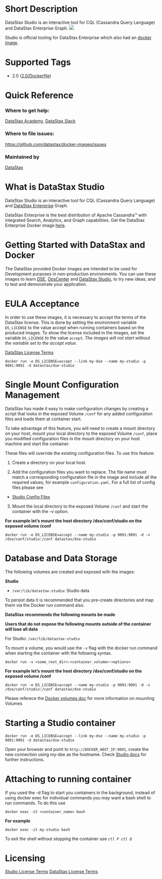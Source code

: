 # Short Description
DataStax Studio is an interactive tool for CQL (Cassandra Query Language) and DataStax Enterprise Graph. 
![](https://upload.wikimedia.org/wikipedia/commons/e/e5/DataStax_Logo.png)

Studio is official tooling for DataStax Enterprise which also had an [docker image](https://store.docker.com/images/datastax). 

# Supported Tags
* 2.0 ([2.0/Dockerfile](https://github.com/datastax/docker-images/blob/master/studio/2.0/Dockerfile))

# Quick Reference 
### Where to get help:
[DataStax Academy](https://academy.datastax.com/), [DataStax Slack](https://academy.datastax.com/slack)

### Where to file issues:
https://github.com/datastax/docker-images/issues

### Maintained by 
[DataStax](https://www.datastax.com/) 

# What is DataStax Studio

DataStax Studio is an interactive tool for CQL (Cassandra Query Language) and [DataStax Enterprise](https://store.docker.com/images/datastax) Graph. 

DataStax Enterprise is the best distribution of Apache Cassandra™ with integrated Search, Analytics, and Graph capabilities. Get the DataStax Enterprise Docker image [here](https://store.docker.com/images/datastax).  

# Getting Started with DataStax and Docker

The DataStax provided Docker images are intended to be used for Development purposes in non-production environments. You can use these images to learn [DSE](https://store.docker.com/images/datastax), [OpsCenter](https://hub.docker.com/r/datastax/dse-opscenter) and [DataStax Studio](https://hub.docker.com/r/datastax/dse-studio), to try new ideas, and to test and demonstrate your application.


# EULA Acceptance
In order to use these images, it is necessary to accept the terms of the DataStax license. This is done by setting the environment variable `DS_LICENSE` to the value accept when running containers based on the produced images. To show the license included in the images, set the variable `DS_LICENSE` to the value `accept`. *The images will not start without the variable set to the accept value.*

[DataStax License Terms](https://www.datastax.com/terms)

```
docker run -e DS_LICENSE=accept --link my-dse --name my-studio -p 9091:9091 -d datastax/dse-studio

```

# Single Mount Configuration Management

DataStax has made it easy to make configuration changes by creating a script that looks in the exposed Volume `/conf` for any added configuration files and loads them at container start. 

To take advantage of this feature, you will need to create a mount directory on your host, mount your local directory to the exposed Volume `/conf`, place you modified configuration files in the mount directory on your host machine and start the container. 

These files will override the existing configuration files. 
To use this feature: 

1. Create a directory on your local host. 

2. Add the configuration files you want to replace.
The file name must match a corresponding configuration file in the image and include all the required values, for example `configuration.yaml`. For a full list of config files please see

* [Studio Config Files](https://github.com/datastax/docker-images/blob/master/studio/2.0/files/overwritable-conf-files)

3. Mount the local directory to the exposed Volume `/conf` and start the container with the -v option.

**For example let’s mount the host directory /dse/conf/studio on the exposed volume /conf**

```
docker run -e DS_LICENSE=accept --name my-studio -p 9091:9091 -d -v /dse/conf/studio:/conf datastax/dse-studio
```


# Database and Data Storage

The following volumes are created and exposed with the images:  

**Studio**

* `/var/lib/datastax-studio`: Studio data

To persist data it is recommended that you pre-create directories and map them via the Docker run command also.

**DataStax recommends the following mounts be made** 

**Users that do not expose the following mounts outside of the container will lose all data**

For Studio: `/var/lib/datastax-studio`


To mount a volume, you would use the `-v` flag with the docker run command when starting the container with the following syntax.  

```
docker run -v <some_root_dir>:<container_volume>:<options>
```


**For example let’s mount the host directory /dse/conf/studio on the exposed volume /conf**

```
docker run -e DS_LICENSE=accept --name my-studio -p 9091:9091 -d -v /dse/conf/studio:/conf datastax/dse-studio
```

Please referece the [Docker volumes doc](https://docs.docker.com/engine/tutorials/dockervolumes/#mount-a-host-directory-as-a-data-volume) for more information on mounting Volumes


# Starting a Studio container

```
docker run -e DS_LICENSE=accept --link my-dse --name my-studio -p 9091:9091 -d datastax/dse-studio
```

Open your browser and point to `http://DOCKER_HOST_IP:9091`, create the new connection using my-dse as the hostname. Check [Studio docs](http://docs.datastax.com/en/dse/5.1/dse-dev/datastax_enterprise/studio/stdToc.html) for further instructions.


# Attaching to running container

If you used the -d flag to start you containers in the background, instead of using docker exec for individual commands you may want a bash shell to run commands. To do this use 

```
docker exec -it <container_name> bash
```

**For example**

```
docker exec -it my-studio bash
```

To exit the shell without stopping the container use *`ctl P ctl Q`*

# Licensing
[Studio License Terms](https://www.datastax.com/terms/datastax-studio-license-terms)
[DataStax License Terms](https://www.datastax.com/terms)
